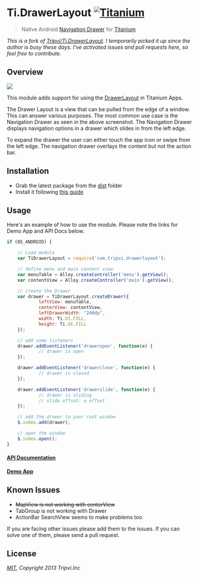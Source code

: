 # Ti.DrawerLayout [![Titanium](http://www-static.appcelerator.com/badges/titanium-git-badge-sq.png)](http://www.appcelerator.com/titanium/)

> Native Android [Navigation Drawer](http://developer.android.com/design/patterns/navigation-drawer.html) for [Titanium](http://www.appcelerator.com/titanium/)

_This is a fork of [Tripvi/Ti.DrawerLayout](https://github.com/Tripvi/Ti.DrawerLayout). I temporarily picked it up since the author is busy these days. I've activated issues and pull requests here, so feel free to contribute._

## Overview

![](https://developer.android.com/design/media/navigation_drawer_holo_dark_light.png)

This module adds support for using the [DrawerLayout](http://developer.android.com/reference/android/support/v4/widget/DrawerLayout.html) in Titanium Apps.

The Drawer Layout is a view that can be pulled from the edge of a window. This can answer various purposes. The most common use case is the Navigation Drawer as seen in the above screenshot. The Navigation Drawer displays navigation options in a drawer which slides in from the left edge.

To expand the drawer the user can either touch the app icon or swipe from the left edge. The navigation drawer overlays the content but not the action bar.


## Installation

* Grab the latest package from the [dist](dist) folder
* Install it following [this guide](http://docs.appcelerator.com/titanium/latest/#!/guide/Using_a_Module)

## Usage

Here's an example of how to use the module. Please note the links for Demo App and API Docs below.

```javascript
if (OS_ANDROID) {

    // Load module
    var TiDrawerLayout = require('com.tripvi.drawerlayout');

    // define menu and main content view
    var menuTable = Alloy.createController('menu').getView();
    var contentView = Alloy.createController('main').getView();

    // create the Drawer
    var drawer = TiDrawerLayout.createDrawer({
            leftView: menuTable,
            centerView: contentView,
            leftDrawerWidth: "240dp",
            width: Ti.UI.FILL,
            height: Ti.UI.FILL
    });

    // add some listeners
    drawer.addEventListener('draweropen', function(e) {
            // drawer is open
    });

    drawer.addEventListener('drawerclose', function(e) {
            // drawer is closed
    });

    drawer.addEventListener('drawerslide', function(e) {
            // drawer is sliding
            // slide offset: e.offset
    });

    // add the drawer to your root window
    $.index.add(drawer);

    // open the window
    $.index.open();
}
```

#### [API Documentation](documentation/index.md)
#### [Demo App](https://github.com/manumaticx/Ti.DrawerLayout-Demo-Alloy-App)

## Known Issues

* ~~MapView is not working with centerView~~
* TabGroup is not working with Drawer
* ActionBar SearchView seems to make problems too

If you are facing other issues please add them to the issues. If you can solve one of them, please send a pull request.

## License

_[MIT](LICENSE), Copyright 2013 Tripvi.Inc_
